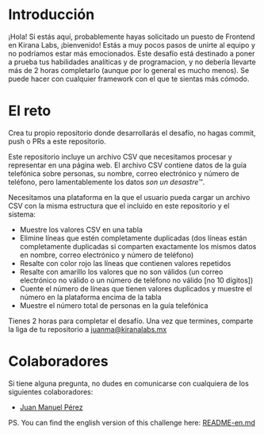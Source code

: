 # Introducción
¡Hola! Si estás aquí, probablemente hayas solicitado un puesto de Frontend en Kirana Labs, ¡bienvenido! Estás a muy pocos pasos de unirte al equipo y no podríamos estar más emocionados. Este desafío está destinado a poner a prueba tus habilidades analíticas y de programacion, y no debería llevarte más de 2 horas completarlo (aunque por lo general es mucho menos). Se puede hacer con cualquier framework con el que te sientas más cómodo.

# El reto
Crea tu propio repositorio donde desarrollarás el desafío, no hagas commit, push o PRs a este repositorio.

Este repositorio incluye un archivo CSV que necesitamos procesar y representar en una página web. El archivo CSV contiene datos de la guía telefónica sobre personas, su nombre, correo electrónico y número de teléfono, pero lamentablemente los datos *son un desastre*™.

Necesitamos una plataforma en la que el usuario pueda cargar un archivo CSV con la misma estructura que el incluido en este repositorio y el sistema:
- Muestre los valores CSV en una tabla
- Elimine líneas que estén completamente duplicadas (dos líneas están completamente duplicadas si comparten exactamente los mismos datos en nombre, correo electrónico y número de teléfono)
- Resalte con color rojo las líneas que contienen valores repetidos
- Resalte con amarillo los valores que no son válidos (un correo electrónico no válido o un número de teléfono no válido [no 10 dígitos])
- Cuente el número de líneas que tienen valores duplicados y muestre el número en la plataforma encima de la tabla
- Muestre el número total de personas en la guía telefónica

Tienes 2 horas para completar el desafío. Una vez que termines, comparte la liga de tu repositorio a juanma@kiranalabs.mx

# Colaboradores
Si tiene alguna pregunta, no dudes en comunicarse con cualquiera de los siguientes colaboradores:
- [Juan Manuel Pérez](mailto:juanma@kiranalabs.mx)

PS. You can find the english version of this challenge here: [README-en.md](/README-en.md)
